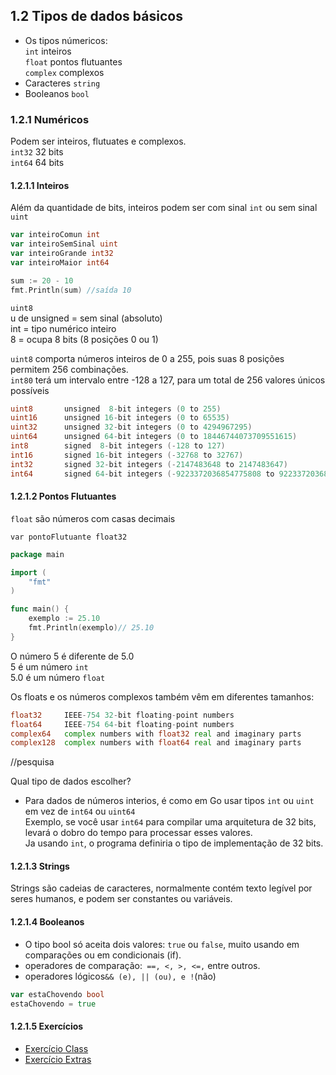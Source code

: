 
## 1.2 Tipos de dados básicos

- Os tipos númericos:<br>
`int` inteiros <br>
`float` pontos flutuantes<br>
`complex` complexos<br>
- Caracteres `string`
- Booleanos `bool`

### 1.2.1 Numéricos
Podem ser inteiros, flutuates e complexos.<br>
`int32` 32 bits <br>
`int64` 64 bits 

#### 1.2.1.1 Inteiros
Além da quantidade de bits, inteiros podem ser com sinal `int` ou sem sinal `uint`<br>

```go
var inteiroComun int
var inteiroSemSinal uint
var inteiroGrande int32
var inteiroMaior int64
```

```go
sum := 20 - 10
fmt.Println(sum) //saída 10
```

`uint8`<br>
u de unsigned = sem sinal (absoluto)<br>
int = tipo numérico inteiro<br>
8 = ocupa 8 bits (8 posições 0 ou 1)<br>

`uint8` comporta números inteiros de 0 a 255, pois suas 8 posições permitem 256 combinações.<br>
`int80` terá um intervalo entre -128 a 127, para um total de 256 valores únicos possíveis<br>

```go
uint8       unsigned  8-bit integers (0 to 255)
uint16      unsigned 16-bit integers (0 to 65535)
uint32      unsigned 32-bit integers (0 to 4294967295)
uint64      unsigned 64-bit integers (0 to 18446744073709551615)
int8        signed  8-bit integers (-128 to 127)
int16       signed 16-bit integers (-32768 to 32767)
int32       signed 32-bit integers (-2147483648 to 2147483647)
int64       signed 64-bit integers (-9223372036854775808 to 9223372036854775807)
```

#### 1.2.1.2 Pontos Flutuantes
`float` são números com casas decimais

<code>var pontoFlutuante float32</code>

```go
package main

import (
    "fmt"
)

func main() {
    exemplo := 25.10
    fmt.Println(exemplo)// 25.10
}
```
O número 5 é diferente de 5.0<br>
5 é um número `int`<br>
5.0 é um número `float`<br>

Os floats e os números complexos também vêm em diferentes tamanhos:

```go
float32     IEEE-754 32-bit floating-point numbers
float64     IEEE-754 64-bit floating-point numbers
complex64   complex numbers with float32 real and imaginary parts
complex128  complex numbers with float64 real and imaginary parts
```

//pesquisa<br>

Qual tipo de dados escolher?<br>
- Para dados de números interios, é como em Go usar tipos `int` ou `uint` em vez de `int64` ou `uint64`<br>
Exemplo, se você usar `int64` para compilar uma arquitetura de 32 bits, levará o dobro do tempo para processar esses valores.<br>
Ja usando `int`, o programa definiria o tipo de implementação de 32 bits.

#### 1.2.1.3 Strings

Strings são cadeias de caracteres, normalmente contém texto legível por seres humanos, e podem ser constantes ou variáveis.<br>

#### 1.2.1.4 Booleanos
- O tipo bool só aceita dois valores: `true` ou `false`, muito usando em comparações ou em condicionais (if).<br>
- operadores de comparação:` ==, <, >, <=,` entre outros.
- operadores lógicos` && (e), || (ou), e ! `(não) 

```go
var estaChovendo bool
estaChovendo = true
```

#### 1.2.1.5 Exercícios

- [Exercício Class](../../semana01/exercicios/tiposDeDados/Class)
- [Exercício Extras](../../semana01/exercicios/tiposDeDados/ExerExtras)
